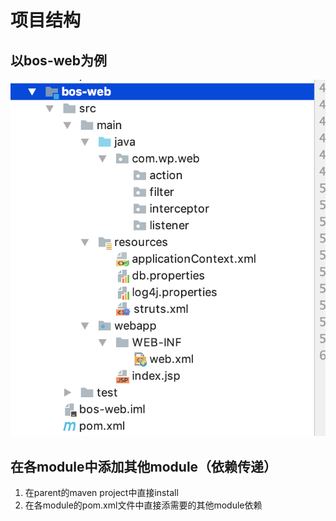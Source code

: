 # 项目结构

## 以bos-web为例

![](../../../.gitbook/assets/image%20%28158%29.png)

## 在各module中添加其他module（依赖传递）

1. 在parent的maven project中直接install
2. 在各module的pom.xml文件中直接添需要的其他module依赖

